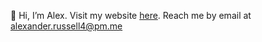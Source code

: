 👋 Hi, I’m Alex. Visit my website [here](alexander-russell.github.io). Reach me by email at alexander.russell4@pm.me
